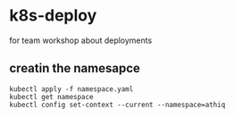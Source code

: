 # k8s-deploy
for team workshop about deployments

## creatin the namesapce 

```
kubectl apply -f namespace.yaml
kubectl get namespace
kubectl config set-context --current --namespace=athiq
```
